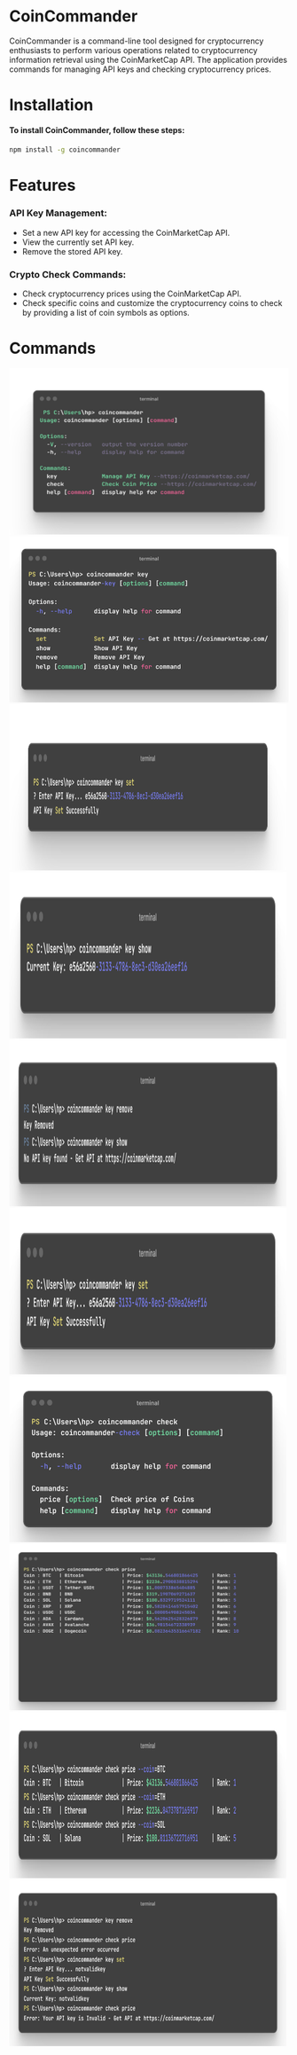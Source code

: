 # CoinCommander

CoinCommander is a command-line tool designed for cryptocurrency enthusiasts to perform various operations related to cryptocurrency information retrieval using the CoinMarketCap API. The application provides commands for managing API keys and checking cryptocurrency prices.

# Installation

<h4>To install CoinCommander, follow these steps:</h4>

```bash
npm install -g coincommander
```

# Features
 <h3>API Key Management:</h3> 
 <ul>
   <li>Set a new API key for accessing the CoinMarketCap API.</li>
   <li>View the currently set API key.</li>
   <li>Remove the stored API key.</li>
 </ul>
 <h3>Crypto Check Commands:</h3>
<ul>
   <li>Check cryptocurrency prices using the CoinMarketCap API.</li>
   <li>Check specific coins and customize the cryptocurrency coins to check by providing a list of coin symbols as options.</li>
 </ul>
 <h1>Commands</h1>

   <img width=650 height=300px src="https://raw.githubusercontent.com/rishiiiidha/coin-commander/main/help/command-1.png">
   <img width=650 height=300px src="https://raw.githubusercontent.com/rishiiiidha/coin-commander/main/help/command-2.png">
   <img width=500px height=300px src="https://raw.githubusercontent.com/rishiiiidha/coin-commander/main/help/command-3.png">
   <img width=500px height=300px src="https://raw.githubusercontent.com/rishiiiidha/coin-commander/main/help/command-4.png">
   <img width=500px height=300px src="https://raw.githubusercontent.com/rishiiiidha/coin-commander/main/help/command-5.png">
   <img width=500px height=300px src="https://raw.githubusercontent.com/rishiiiidha/coin-commander/main/help/command-6.png">
   <img width=500px height=300px src="https://raw.githubusercontent.com/rishiiiidha/coin-commander/main/help/command-7.png">
   <img width=500px height=300px src="https://raw.githubusercontent.com/rishiiiidha/coin-commander/main/help/command-8.png">
   <img width=500px height=300px src="https://raw.githubusercontent.com/rishiiiidha/coin-commander/main/help/command-9.png">
   <img width=500px height=300px src="https://raw.githubusercontent.com/rishiiiidha/coin-commander/main/help/command-10.png">
   











